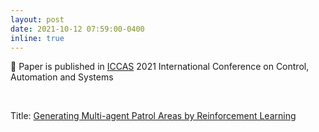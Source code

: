 ```yaml
---
layout: post
date: 2021-10-12 07:59:00-0400
inline: true
---
```


📜 Paper is published in [ICCAS](http://2021.iccas.org/) 
2021 International Conference on Control, Automation and Systems

<br/>

Title: [Generating Multi-agent Patrol Areas by Reinforcement Learning](https://scholar.google.com/citations?view_op=view_citation&hl=ko&user=XzIXaxoAAAAJ&citation_for_view=XzIXaxoAAAAJ:u5HHmVD_uO8C)
 